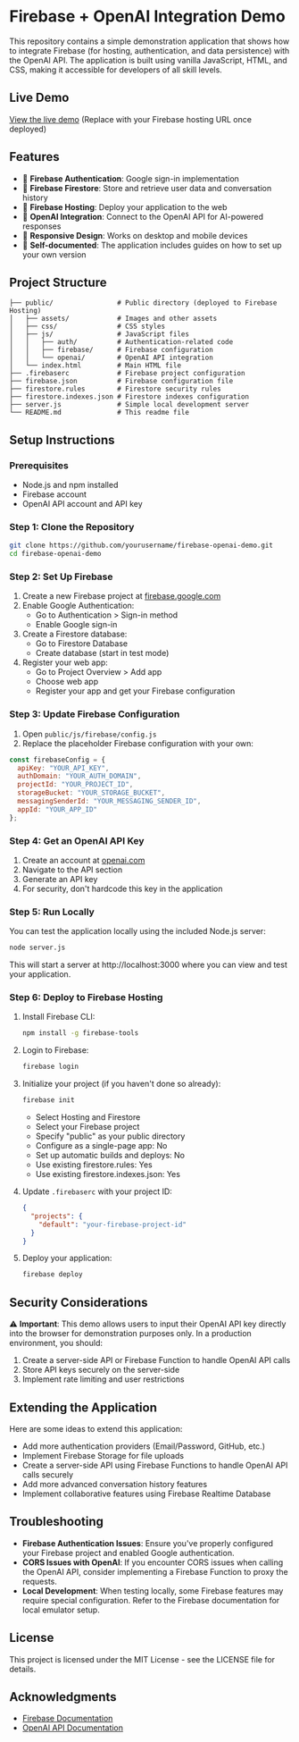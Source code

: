 # Firebase + OpenAI Integration Demo

This repository contains a simple demonstration application that shows how to integrate Firebase (for hosting, authentication, and data persistence) with the OpenAI API. The application is built using vanilla JavaScript, HTML, and CSS, making it accessible for developers of all skill levels.

## Live Demo

[View the live demo](#) (Replace with your Firebase hosting URL once deployed)

## Features

- 🔐 **Firebase Authentication**: Google sign-in implementation
- 💾 **Firebase Firestore**: Store and retrieve user data and conversation history
- 🚀 **Firebase Hosting**: Deploy your application to the web
- 🤖 **OpenAI Integration**: Connect to the OpenAI API for AI-powered responses
- 📱 **Responsive Design**: Works on desktop and mobile devices
- 📝 **Self-documented**: The application includes guides on how to set up your own version

## Project Structure

```
├── public/                # Public directory (deployed to Firebase Hosting)
│   ├── assets/            # Images and other assets
│   ├── css/               # CSS styles
│   ├── js/                # JavaScript files
│   │   ├── auth/          # Authentication-related code
│   │   ├── firebase/      # Firebase configuration
│   │   └── openai/        # OpenAI API integration
│   └── index.html         # Main HTML file
├── .firebaserc            # Firebase project configuration
├── firebase.json          # Firebase configuration file
├── firestore.rules        # Firestore security rules
├── firestore.indexes.json # Firestore indexes configuration
├── server.js              # Simple local development server
└── README.md              # This readme file
```

## Setup Instructions

### Prerequisites

- Node.js and npm installed
- Firebase account
- OpenAI API account and API key

### Step 1: Clone the Repository

```bash
git clone https://github.com/yourusername/firebase-openai-demo.git
cd firebase-openai-demo
```

### Step 2: Set Up Firebase

1. Create a new Firebase project at [firebase.google.com](https://firebase.google.com)
2. Enable Google Authentication:
   - Go to Authentication > Sign-in method
   - Enable Google sign-in
3. Create a Firestore database:
   - Go to Firestore Database
   - Create database (start in test mode)
4. Register your web app:
   - Go to Project Overview > Add app
   - Choose web app
   - Register your app and get your Firebase configuration

### Step 3: Update Firebase Configuration

1. Open `public/js/firebase/config.js`
2. Replace the placeholder Firebase configuration with your own:

```javascript
const firebaseConfig = {
  apiKey: "YOUR_API_KEY",
  authDomain: "YOUR_AUTH_DOMAIN",
  projectId: "YOUR_PROJECT_ID",
  storageBucket: "YOUR_STORAGE_BUCKET",
  messagingSenderId: "YOUR_MESSAGING_SENDER_ID",
  appId: "YOUR_APP_ID"
};
```

### Step 4: Get an OpenAI API Key

1. Create an account at [openai.com](https://openai.com)
2. Navigate to the API section
3. Generate an API key
4. For security, don't hardcode this key in the application

### Step 5: Run Locally

You can test the application locally using the included Node.js server:

```bash
node server.js
```

This will start a server at http://localhost:3000 where you can view and test your application.

### Step 6: Deploy to Firebase Hosting

1. Install Firebase CLI:
   ```bash
   npm install -g firebase-tools
   ```

2. Login to Firebase:
   ```bash
   firebase login
   ```

3. Initialize your project (if you haven't done so already):
   ```bash
   firebase init
   ```
   - Select Hosting and Firestore
   - Select your Firebase project
   - Specify "public" as your public directory
   - Configure as a single-page app: No
   - Set up automatic builds and deploys: No
   - Use existing firestore.rules: Yes
   - Use existing firestore.indexes.json: Yes

4. Update `.firebaserc` with your project ID:
   ```json
   {
     "projects": {
       "default": "your-firebase-project-id"
     }
   }
   ```

5. Deploy your application:
   ```bash
   firebase deploy
   ```

## Security Considerations

⚠️ **Important**: This demo allows users to input their OpenAI API key directly into the browser for demonstration purposes only. In a production environment, you should:

1. Create a server-side API or Firebase Function to handle OpenAI API calls
2. Store API keys securely on the server-side
3. Implement rate limiting and user restrictions

## Extending the Application

Here are some ideas to extend this application:

- Add more authentication providers (Email/Password, GitHub, etc.)
- Implement Firebase Storage for file uploads
- Create a server-side API using Firebase Functions to handle OpenAI API calls securely
- Add more advanced conversation history features
- Implement collaborative features using Firebase Realtime Database

## Troubleshooting

- **Firebase Authentication Issues**: Ensure you've properly configured your Firebase project and enabled Google authentication.
- **CORS Issues with OpenAI**: If you encounter CORS issues when calling the OpenAI API, consider implementing a Firebase Function to proxy the requests.
- **Local Development**: When testing locally, some Firebase features may require special configuration. Refer to the Firebase documentation for local emulator setup.

## License

This project is licensed under the MIT License - see the LICENSE file for details.

## Acknowledgments

- [Firebase Documentation](https://firebase.google.com/docs)
- [OpenAI API Documentation](https://platform.openai.com/docs) 